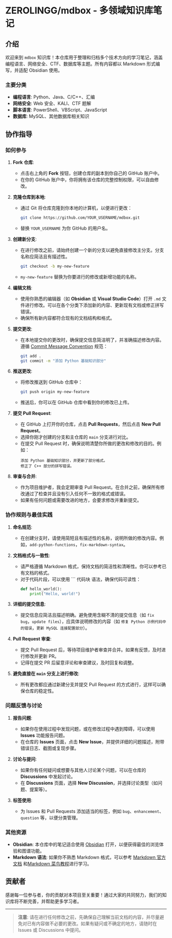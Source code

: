 # ZEROLINGG/mdbox - 多领域知识库笔记

## 介绍

欢迎来到 `mdbox` 知识库！本仓库用于整理和归档多个技术方向的学习笔记，涵盖编程语言、网络安全、CTF、数据库等主题。所有内容都以 Markdown 形式编写，并适配 Obsidian 使用。

### 主要分类

- **编程语言**: Python、Java、C/C++、汇编
- **网络安全**: Web 安全、KALI、CTF 题解
- **脚本语言**: PowerShell、VBScript、JavaScript
- **数据库**: MySQL、其他数据库相关知识

## 协作指导

### 如何参与

1. **Fork 仓库**:
   - 点击右上角的 **Fork** 按钮，创建仓库的副本到你自己的 GitHub 账户中。
   - 在你的 GitHub 账户中，你将拥有该仓库的完整控制权限，可以自由修改。

2. **克隆仓库到本地**:
   - 通过 Git 将仓库克隆到你本地的计算机，以便进行更改：
     ```bash
     git clone https://github.com/YOUR_USERNAME/mdbox.git
     ```
   - 替换 `YOUR_USERNAME` 为你 GitHub 的用户名。

3. **创建新分支**:
   - 在进行修改之前，请始终创建一个新的分支以避免直接修改主分支。分支名称应简洁且有描述性。
     ```bash
     git checkout -b my-new-feature
     ```
   - `my-new-feature` 替换为你要进行的修改或新增功能的名称。

4. **编辑文档**:
   - 使用你熟悉的编辑器（如 **Obsidian** 或 **Visual Studio Code**）打开 `.md` 文件进行修改。可以在各个分类下添加新的内容、更新现有文档或修正拼写错误。
   - 确保所有新内容都符合现有的文档结构和格式。

5. **提交更改**:
   - 在本地提交你的更改时，确保提交信息简洁明了，并准确描述修改内容。遵循 [Commit Message Convention](https://www.conventionalcommits.org/) 规范：
     ```bash
     git add .
     git commit -m "添加 Python 基础知识部分"
     ```

6. **推送更改**:
   - 将修改推送到 GitHub 仓库中：
     ```bash
     git push origin my-new-feature
     ```
   - 推送后，你可以在 GitHub 仓库中看到你的修改已上传。

7. **提交 Pull Request**:
   - 在 GitHub 上打开你的仓库，点击 **Pull Requests**，然后点击 **New Pull Request**。
   - 选择你刚才创建的分支和主仓库的 `main` 分支进行对比。
   - 在提交 Pull Request 时，确保说明清楚你所做的更改和修改的目的。例如：
     ```
     添加 Python 基础知识部分，并更新了部分格式。
     修正了 C++ 部分的拼写错误。
     ```

8. **审查与合并**:
   - 作为项目维护者，我会定期审查 Pull Request。在合并之前，确保所有修改通过了检查并且没有引入任何不一致的格式或错误。
   - 如果有任何问题或需要改进的地方，会要求修改并重新提交。

### 协作规则与最佳实践

1. **命名规范**:
   - 在创建分支时，请使用简短且有描述性的名称，说明所做的修改内容。例如，`add-python-functions`，`fix-markdown-syntax`。
   
2. **文档格式与一致性**:
   - 请严格遵循 Markdown 格式，保持文档的简洁性和清晰性。你可以参考已有文档的格式。
   - 对于代码片段，可以使用 ``` 代码块 语法，确保代码可读性：
     ```python
     def hello_world():
         print("Hello, world!")
     ```

3. **详细的提交信息**:
   - 提交信息应简洁且描述明确。避免使用含糊不清的提交信息（如 `fix bug`，`update files`），应具体说明修改的内容（如 `修复 Python 示例代码中的错误`，`更新 MySQL 连接配置部分`）。

4. **Pull Request 审查**:
   - 提交 Pull Request 后，等待项目维护者审查并合并。如果有反馈，及时进行修改并更新 PR。
   - 记得在提交 PR 后留意评论和审查建议，及时回复和调整。

5. **避免直接在 `main` 分支上进行修改**:
   - 所有更改都应通过新建分支并提交 Pull Request 的方式进行，这样可以确保仓库的稳定性。

### 问题反馈与讨论

1. **报告问题**:
   - 如果你在使用过程中发现问题，或在修改过程中遇到障碍，可以使用 **Issues** 功能报告问题。
   - 在仓库的 **Issues** 页面，点击 **New Issue**，并提供详细的问题描述，附带错误日志、截图或复现步骤。

2. **讨论与提问**:
   - 如果你有任何疑问或想要与其他人讨论某个问题，可以在仓库的 **Discussions** 中发起讨论。
   - 在 **Discussions** 页面，选择 **New Discussion**，并选择讨论类型（如问题、提案等）。

3. **标签使用**:
   - 为 Issues 和 Pull Requests 添加适当的标签，例如 `bug`、`enhancement`、`question` 等，以便分类管理。

### 其他资源

- **Obsidian**: 本仓库中的笔记适合使用 [Obsidian](https://obsidian.md/) 打开，以便获得最佳的浏览体验和图谱功能。
- **Markdown 语法**: 如果你不熟悉 Markdown 格式，可以参考 [Markdown 官方文档](https://www.markdownguide.org/) 和[Markdown 菜鸟教程](https://www.runoob.com/markdown/md-title.html)进行学习。

## 贡献者

感谢每一位参与者，你的贡献对本项目至关重要！通过大家的共同努力，我们的知识库将不断完善，并帮助更多学习者。

---

> **注意**: 请在进行任何修改之前，先确保自己理解当前文档的内容，并尽量避免对已有内容做不必要的更改。如果有疑问或不确定的地方，请随时在 Issues 或 Discussions 中提问。
